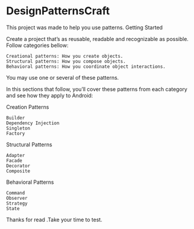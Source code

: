 # DesignPatternsCraft
This project was made to help you use patterns.
Getting Started

Create a project that’s as reusable, readable and recognizable as possible. Follow categories bellow:

    Creational patterns: How you create objects.
    Structural patterns: How you compose objects.
    Behavioral patterns: How you coordinate object interactions.

You may use one or several of these patterns.

In this sections that follow, you’ll cover these patterns from each category and see how they apply to Android:

Creation Patterns

    Builder
    Dependency Injection
    Singleton
    Factory

Structural Patterns

    Adapter
    Facade
    Decorator
    Composite

Behavioral Patterns

    Command
    Observer
    Strategy
    State

Thanks for read .Take your time to test.
